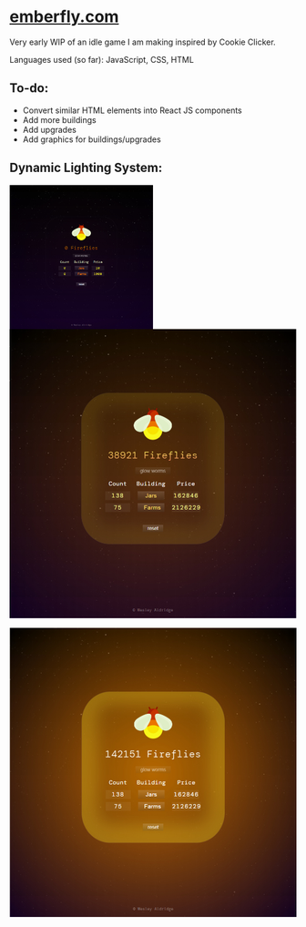 # [emberfly.com](http://www.emberfly.com)

Very early WIP of an idle game I am making inspired by Cookie Clicker.

Languages used (so far): JavaScript, CSS, HTML


## To-do:
- Convert similar HTML elements into React JS components
- Add more buildings
- Add upgrades
- Add graphics for buildings/upgrades

## Dynamic Lighting System:


<img src="/screenshots/no_flies.jpg" align="left" height="50%" width="50%" >



![](/screenshots/medium_flies.jpg "Medium level of Fireflies")

![](/screenshots/max_flies.jpg "Maximum level of Fireflies")


